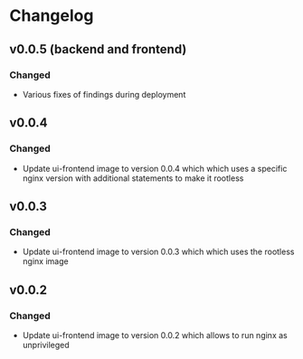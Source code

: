 # Changelog

## v0.0.5 (backend and frontend)

### Changed

- Various fixes of findings during deployment
## v0.0.4

### Changed

- Update ui-frontend image to version 0.0.4 which which uses a specific nginx version with additional statements to make it rootless
## v0.0.3

### Changed

- Update ui-frontend image to version 0.0.3 which which uses the rootless nginx image


## v0.0.2

### Changed

- Update ui-frontend image to version 0.0.2 which allows to run nginx as unprivileged

